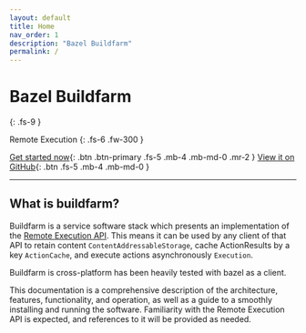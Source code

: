 ```yaml
---
layout: default
title: Home
nav_order: 1
description: "Bazel Buildfarm"
permalink: /
---
```


# Bazel Buildfarm
{: .fs-9 }

Remote Execution
{: .fs-6 .fw-300 }

[Get started now](https://bazelbuild.github.io/bazel-buildfarm/docs/quick_start/){: .btn .btn-primary .fs-5 .mb-4 .mb-md-0 .mr-2 } [View it on GitHub](https://github.com/bazelbuild/bazel-buildfarm){: .btn .fs-5 .mb-4 .mb-md-0 }

---

## What is buildfarm?
Buildfarm is a service software stack which presents an implementation of the [Remote Execution API](https://github.com/bazelbuild/remote-apis). This means it can be used by any client of that API to retain content `ContentAddressableStorage`, cache ActionResults by a key `ActionCache`, and execute actions asynchronously `Execution`.

Buildfarm is cross-platform has been heavily tested with bazel as a client.

This documentation is a comprehensive description of the architecture, features, functionality, and operation, as well as a guide to a smoothly installing and running the software. Familiarity with the Remote Execution API is expected, and references to it will be provided as needed.